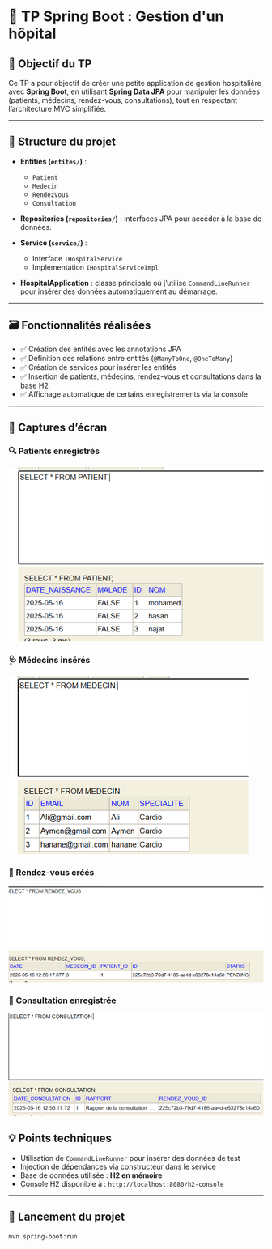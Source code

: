 # 🏥 TP Spring Boot : Gestion d'un hôpital

## 🎯 Objectif du TP

Ce TP a pour objectif de créer une petite application de gestion hospitalière avec **Spring Boot**, en utilisant **Spring Data JPA** pour manipuler les données (patients, médecins, rendez-vous, consultations), tout en respectant l’architecture MVC simplifiée.

---

## 🧱 Structure du projet

- **Entities (`entites/`)** : 
  - `Patient`
  - `Medecin`
  - `RendezVous`
  - `Consultation`

- **Repositories (`repositories/`)** : interfaces JPA pour accéder à la base de données.

- **Service (`service/`)** : 
  - Interface `IHospitalService`
  - Implémentation `IHospitalServiceImpl`

- **HospitalApplication** : classe principale où j’utilise `CommandLineRunner` pour insérer des données automatiquement au démarrage.

---

## 🗃️ Fonctionnalités réalisées

- ✅ Création des entités avec les annotations JPA
- ✅ Définition des relations entre entités (`@ManyToOne`, `@OneToMany`)
- ✅ Création de services pour insérer les entités
- ✅ Insertion de patients, médecins, rendez-vous et consultations dans la base H2
- ✅ Affichage automatique de certains enregistrements via la console

---

## 📸 Captures d’écran

### 🔍 Patients enregistrés
![patients](screenshots/patients.PNG)

### 🩺 Médecins insérés
![medecins](screenshots/medecins.PNG)

### 📅 Rendez-vous créés
![rendezvous](screenshots/rendezvous.PNG)

### 📝 Consultation enregistrée
![consultations](screenshots/consultations.PNG)

## 💡 Points techniques

- Utilisation de `CommandLineRunner` pour insérer des données de test
- Injection de dépendances via constructeur dans le service
- Base de données utilisée : **H2 en mémoire**
- Console H2 disponible à : `http://localhost:8080/h2-console`

---

## 🚀 Lancement du projet

```bash
mvn spring-boot:run
